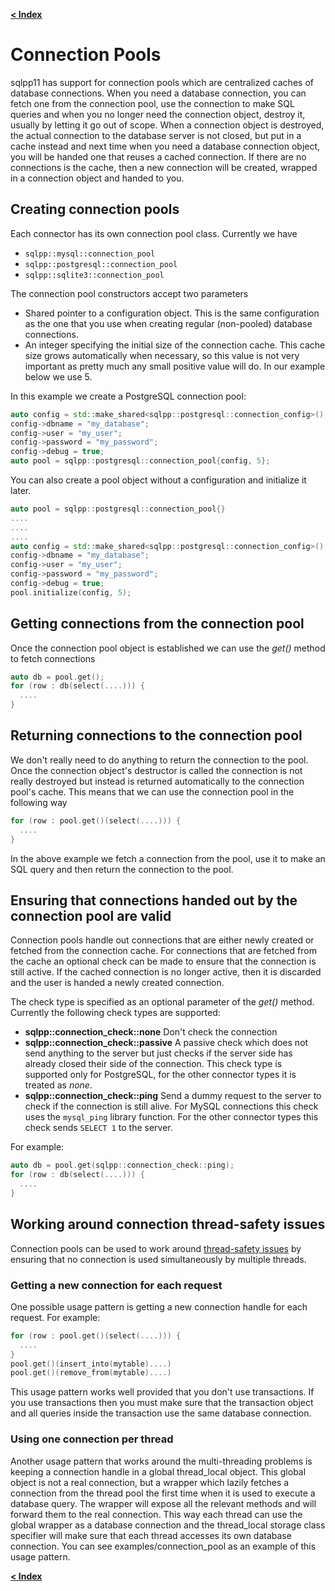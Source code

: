 [**\< Index**](/docs/README.md)

# Connection Pools

sqlpp11 has support for connection pools which are centralized caches of database connections. When you need a database connection, you can fetch one from the connection pool, use the connection to make SQL
queries and when you no longer need the connection object, destroy it, usually by letting it go out of scope. When a connection object is destroyed, the actual connection to the database server is not closed,
but put in a cache instead and next time when you need a database connection object, you will be handed one that reuses a cached connection. If there are no connections is the cache, then a new connection
will be created, wrapped in a connection object and handed to you.

## Creating connection pools

Each connector has its own connection pool class. Currently we have

* `sqlpp::mysql::connection_pool`
* `sqlpp::postgresql::connection_pool`
* `sqlpp::sqlite3::connection_pool`

The connection pool constructors accept two parameters

* Shared pointer to a configuration object. This is the same configuration as the one that you use when creating regular (non-pooled) database connections.
* An integer specifying the initial size of the connection cache. This cache size grows automatically when necessary, so this value is not very important as pretty much any small positive value will do. In our example below we use 5.

In this example we create a PostgreSQL connection pool:

```c++
auto config = std::make_shared<sqlpp::postgresql::connection_config>();
config->dbname = "my_database";
config->user = "my_user";
config->password = "my_password";
config->debug = true;
auto pool = sqlpp::postgresql::connection_pool{config, 5};
```

You can also create a pool object without a configuration and initialize it later.

```c++
auto pool = sqlpp::postgresql::connection_pool{}
....
....
....
auto config = std::make_shared<sqlpp::postgresql::connection_config>();
config->dbname = "my_database";
config->user = "my_user";
config->password = "my_password";
config->debug = true;
pool.initialize(config, 5);
```

## Getting connections from the connection pool

Once the connection pool object is established we can use the _get()_ method to fetch connections

```c++
auto db = pool.get();
for (row : db(select(....))) {
  ....
}
```

## Returning connections to the connection pool

We don't really need to do anything to return the connection to the pool. Once the connection object's destructor is called the connection is not really destroyed but instead is returned automatically to the connection
pool's cache. This means that we can use the connection pool in the following way

```c++
for (row : pool.get()(select(....))) {
  ....
}
```

In the above example we fetch a connection from the pool, use it to make an SQL query and then return the connection to the pool.

## Ensuring that connections handed out by the connection pool are valid

Connection pools handle out connections that are either newly created or fetched from the connection cache. For connections that are fetched from the cache an optional check can be made to ensure that the connection is still active.
If the cached connection is no longer active, then it is discarded and the user is handed a newly created connection.

The check type is specified as an optional parameter of the _get()_ method. Currently the following check types are supported:

* **sqlpp::connection_check::none** Don't check the connection
* **sqlpp::connection_check::passive** A passive check which does not send anything to the server but just checks if the server side has already closed their side of the connection. This check type is supported only for PostgreSQL, for the other connector types it is treated as _none_.
* **sqlpp::connection_check::ping** Send a dummy request to the server to check if the connection is still alive. For MySQL connections this check uses the `mysql_ping` library function. For the other connector types
this check sends `SELECT 1` to the server.

For example:

```c++
auto db = pool.get(sqlpp::connection_check::ping);
for (row : db(select(....))) {
  ....
}
```

## Working around connection thread-safety issues

Connection pools can be used to work around [thread-safety issues](Threads.md) by ensuring that no connection is used simultaneously by multiple threads.

### Getting a new connection for each request

One possible usage pattern is getting a new connection handle for each request. For example:

```c++
for (row : pool.get()(select(....))) {
  ....
}
pool.get()(insert_into(mytable)....)
pool.get()(remove_from(mytable)....)
```

This usage pattern works well provided that you don't use transactions. If you use transactions then you must make sure that the transaction object and all queries inside the transaction use the same database connection.

### Using one connection per thread

Another usage pattern that works around the multi-threading problems is keeping a connection handle in a global thread_local object. This global object is not a real connection, but a wrapper which lazily fetches a connection from the
thread pool the first time when it is used to execute a database query. The wrapper will expose all the relevant methods and will forward them to the real connection. This way each thread can use the global wrapper as a database
connection and the thread_local storage class specifier will make sure that each thread accesses its own database connection. You can see examples/connection_pool as an example of this usage pattern.

[**\< Index**](/docs/README.md)
